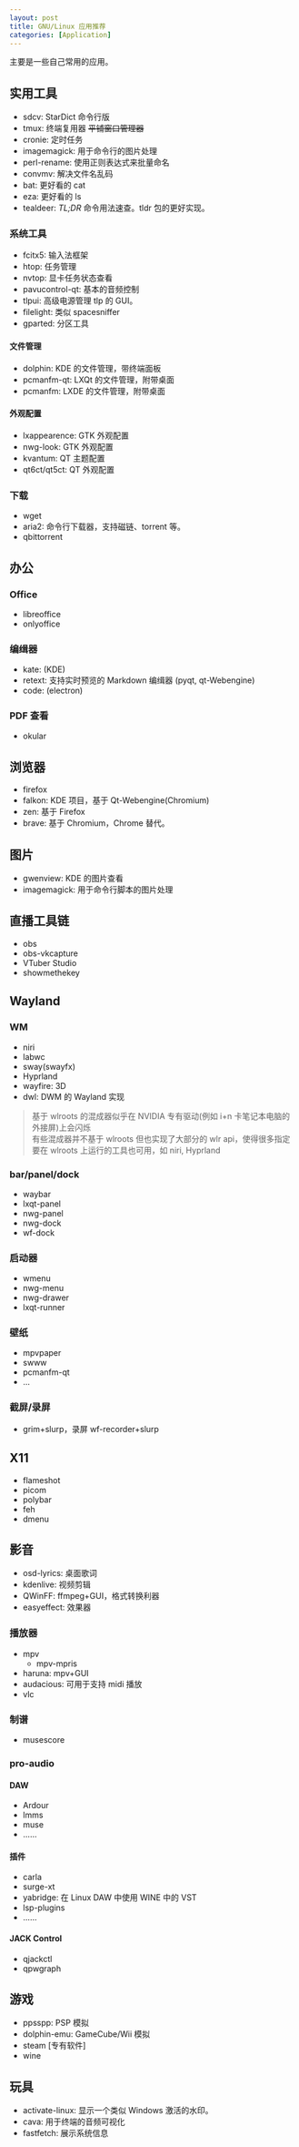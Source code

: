 ```yaml
---
layout: post
title: GNU/Linux 应用推荐
categories: [Application]
---
```


主要是一些自己常用的应用。

## 实用工具

- sdcv: StarDict 命令行版
- tmux: 终端复用器 ~~平铺窗口管理器~~
- cronie: 定时任务
- imagemagick: 用于命令行的图片处理
- perl-rename: 使用正则表达式来批量命名
- convmv: 解决文件名乱码
- bat: 更好看的 cat
- eza: 更好看的 ls
- tealdeer: *TL;DR* 命令用法速查。tldr 包的更好实现。

### 系统工具

- fcitx5: 输入法框架
- htop: 任务管理
- nvtop: 显卡任务状态查看
- pavucontrol-qt: 基本的音频控制
- tlpui: 高级电源管理 tlp 的 GUI。
- filelight: 类似 spacesniffer
- gparted: 分区工具

#### 文件管理

- dolphin: KDE 的文件管理，带终端面板
- pcmanfm-qt: LXQt 的文件管理，附带桌面
- pcmanfm: LXDE 的文件管理，附带桌面

#### 外观配置

- lxappearence: GTK 外观配置
- nwg-look: GTK 外观配置
- kvantum: QT 主题配置
- qt6ct/qt5ct: QT 外观配置

### 下载

- wget
- aria2: 命令行下载器，支持磁链、torrent 等。
- qbittorrent

## 办公

### Office

- libreoffice
- onlyoffice

### 编缉器

- kate: (KDE)
- retext: 支持实时预览的 Markdown 编缉器 (pyqt, qt-Webengine)
- code: (electron)

### PDF 查看

- okular

## 浏览器

- firefox
- falkon: KDE 项目，基于 Qt-Webengine(Chromium)
- zen: 基于 Firefox
- brave: 基于 Chromium，Chrome 替代。


## 图片

- gwenview: KDE 的图片查看
- imagemagick: 用于命令行脚本的图片处理

## 直播工具链

- obs
- obs-vkcapture
- VTuber Studio
- showmethekey

## Wayland

### WM

- niri
- labwc
- sway(swayfx)
- Hyprland
- wayfire: 3D
- dwl: DWM 的 Wayland 实现

> 基于 wlroots 的混成器似乎在 NVIDIA 专有驱动(例如 i+n 卡笔记本电脑的外接屏)上会闪烁  
> 有些混成器并不基于 wlroots 但也实现了大部分的 wlr api，使得很多指定要在 wlroots 上运行的工具也可用，如 niri, Hyprland

### bar/panel/dock

- waybar
- lxqt-panel
- nwg-panel
- nwg-dock
- wf-dock

### 启动器

- wmenu
- nwg-menu
- nwg-drawer
- lxqt-runner

### 壁纸

- mpvpaper
- swww
- pcmanfm-qt
- ...

### 截屏/录屏

- grim+slurp，录屏 wf-recorder+slurp

## X11

- flameshot
- picom
- polybar
- feh
- dmenu

## 影音

- osd-lyrics: 桌面歌词
- kdenlive: 视频剪辑
- QWinFF: ffmpeg+GUI，格式转换利器
- easyeffect: 效果器

### 播放器

- mpv
    - mpv-mpris
- haruna: mpv+GUI
- audacious: 可用于支持 midi 播放
- vlc

### 制谱

- musescore

### pro-audio

#### DAW

- Ardour
- lmms
- muse
- ……

#### 插件

- carla
- surge-xt
- yabridge: 在 Linux DAW 中使用 WINE 中的 VST
- lsp-plugins
- ……

#### JACK Control

- qjackctl
- qpwgraph

## 游戏

- ppsspp: PSP 模拟
- dolphin-emu: GameCube/Wii 模拟
- steam [专有软件]
- wine

## 玩具

- activate-linux: 显示一个类似 Windows 激活的水印。
- cava: 用于终端的音频可视化
- fastfetch: 展示系统信息


